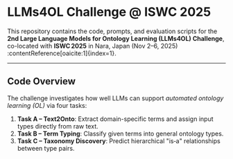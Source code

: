 # LLMs4OL Challenge @ ISWC 2025

This repository contains the code, prompts, and evaluation scripts for the **2nd Large Language Models for Ontology Learning (LLMs4OL) Challenge**, co-located with **ISWC 2025** in Nara, Japan (Nov 2–6, 2025) :contentReference[oaicite:1]{index=1}.

---

## Code Overview

The challenge investigates how well LLMs can support *automated ontology learning (OL)* via four tasks:

1. **Task A – Text2Onto**: Extract domain-specific terms and assign input types directly from raw text.
2. **Task B – Term Typing**: Classify given terms into general ontology types.
3. **Task C – Taxonomy Discovery**: Predict hierarchical "is‑a" relationships between type pairs.

